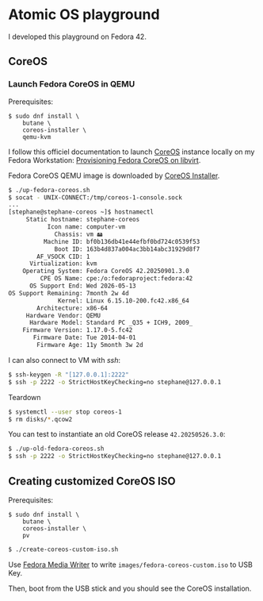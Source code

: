 # Atomic OS playground

I developed this playground on Fedora 42.

## CoreOS

### Launch Fedora CoreOS in QEMU

Prerequisites:

```
$ sudo dnf install \
    butane \
    coreos-installer \
    qemu-kvm
```

I follow this officiel documentation to launch [CoreOS](https://notes.sklein.xyz/CoreOS/) instance locally on my Fedora Workstation: [Provisioning Fedora CoreOS on libvirt](https://docs.fedoraproject.org/en-US/fedora-coreos/provisioning-libvirt/).

Fedora CoreOS QEMU image is downloaded by [CoreOS Installer](https://coreos.github.io/coreos-installer/).

```sh
$ ./up-fedora-coreos.sh
$ socat - UNIX-CONNECT:/tmp/coreos-1-console.sock
...
[stephane@stephane-coreos ~]$ hostnamectl
     Static hostname: stephane-coreos
           Icon name: computer-vm
             Chassis: vm 🖴
          Machine ID: bf0b136db41e44efbf0bd724c0539f53
             Boot ID: 163b4d837a004ac3bb14abc31929d8f7
        AF_VSOCK CID: 1
      Virtualization: kvm
    Operating System: Fedora CoreOS 42.20250901.3.0
         CPE OS Name: cpe:/o:fedoraproject:fedora:42
      OS Support End: Wed 2026-05-13
OS Support Remaining: 7month 2w 4d
              Kernel: Linux 6.15.10-200.fc42.x86_64
        Architecture: x86-64
     Hardware Vendor: QEMU
      Hardware Model: Standard PC _Q35 + ICH9, 2009_
    Firmware Version: 1.17.0-5.fc42
       Firmware Date: Tue 2014-04-01
        Firmware Age: 11y 5month 3w 2d
```

I can also connect to VM with *ssh*:

```sh
$ ssh-keygen -R "[127.0.0.1]:2222"
$ ssh -p 2222 -o StrictHostKeyChecking=no stephane@127.0.0.1
```

Teardown

```sh
$ systemctl --user stop coreos-1
$ rm disks/*.qcow2
```

You can test to instantiate an old CoreOS release `42.20250526.3.0`:

```sh
$ ./up-old-fedora-coreos.sh
$ ssh -p 2222 -o StrictHostKeyChecking=no stephane@127.0.0.1
```


## Creating customized CoreOS ISO

Prerequisites:

```
$ sudo dnf install \
    butane \
    coreos-installer \
    pv
```

```sh
$ ./create-coreos-custom-iso.sh
```

Use [Fedora Media Writer](https://flathub.org/en/apps/org.fedoraproject.MediaWriter) to write `images/fedora-coreos-custom.iso` to USB Key.

Then, boot from the USB stick and you should see the CoreOS installation.
